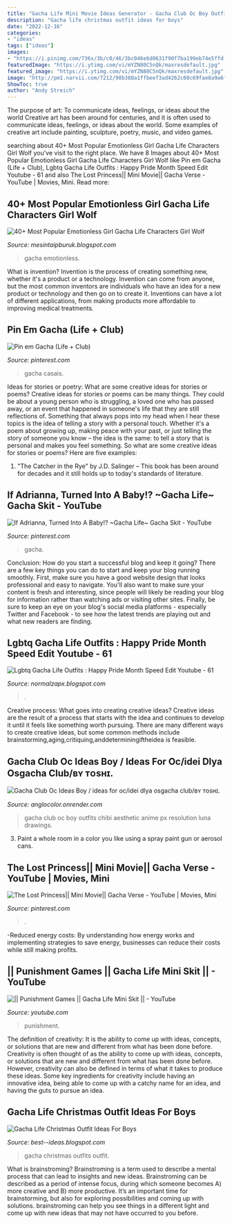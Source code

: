 ```yaml
---
title: "Gacha Life Mini Movie Ideas Generator - Gacha Club Oc Boy Outfits Chibi Aesthetic Anime Px Resolution Luna Drawings"
description: "Gacha life christmas outfit ideas for boys"
date: "2022-12-16"
categories:
- "ideas"
tags: ["ideas"]
images:
- "https://i.pinimg.com/736x/3b/c0/46/3bc046e6d0631f90f7ba199eb74e5ffd.jpg"
featuredImage: "https://i.ytimg.com/vi/mYZN80C5nQk/maxresdefault.jpg"
featured_image: "https://i.ytimg.com/vi/mYZN80C5nQk/maxresdefault.jpg"
image: "http://pm1.narvii.com/7212/98b388a1ffbeef3ad4262c60c69fae8a9a6fa16dr1-1024-1024v2_uhq.jpg"
ShowToc: true
author: "Andy Streich"
---
```



The purpose of art: To communicate ideas, feelings, or ideas about the world
Creative art has been around for centuries, and it is often used to communicate ideas, feelings, or ideas about the world. Some examples of creative art include painting, sculpture, poetry, music, and video games.

	

		
searching about 40+ Most Popular Emotionless Girl Gacha Life Characters Girl Wolf you've visit to the right place. We have 8 Images about 40+ Most Popular Emotionless Girl Gacha Life Characters Girl Wolf like Pin em Gacha (Life + Club), Lgbtq Gacha Life Outfits : Happy Pride Month Speed Edit Youtube - 61 and also The Lost Princess|| Mini Movie|| Gacha Verse - YouTube | Movies, Mini. Read more:
		
    
## 40+ Most Popular Emotionless Girl Gacha Life Characters Girl Wolf

<img loading=lazy src="https://em.wattpad.com/232a2e16279bf1d9f66c07a86414f8507c825b93/68747470733a2f2f73332e616d617a6f6e6177732e636f6d2f776174747061642d6d656469612d736572766963652f53746f7279496d6167652f426d76464544444a4a48373956673d3d2d3330332e3135363635343737663339646135343234343837393939343433362e6a7067?s=fit&amp;w=720&amp;h=720" onerror="this.onerror=null;this.src='https://tse4.mm.bing.net/th?id=OIP.qZ2mYxsWSiMruohGrsSEbgHaEK&amp;pid=15.1';" alt="40+ Most Popular Emotionless Girl Gacha Life Characters Girl Wolf">

_Source: mesintaipburuk.blogspot.com_

>gacha emotionless. 

	

What is invention?
Invention is the process of creating something new, whether it's a product or a technology. Invention can come from anyone, but the most common inventors are individuals who have an idea for a new product or technology and then go on to create it. Inventions can have a lot of different applications, from making products more affordable to improving medical treatments.

    
## Pin Em Gacha (Life + Club)

<img loading=lazy src="https://i.pinimg.com/736x/3b/c0/46/3bc046e6d0631f90f7ba199eb74e5ffd.jpg" onerror="this.onerror=null;this.src='https://tse2.mm.bing.net/th?id=OIP.U-JK8r5B3UVdCYdOycmlYwHaJQ&amp;pid=15.1';" alt="Pin em Gacha (Life + Club)">

_Source: pinterest.com_

>gacha casais. 

	

Ideas for stories or poetry: What are some creative ideas for stories or poems?
Creative ideas for stories or poems can be many things. They could be about a young person who is struggling, a loved one who has passed away, or an event that happened in someone's life that they are still reflections of. Something that always pops into my head when I hear these topics is the idea of telling a story with a personal touch. Whether it's a poem about growing up, making peace with your past, or just telling the story of someone you know – the idea is the same: to tell a story that is personal and makes you feel something. So what are some creative ideas for stories or poems? Here are five examples: 
1. "The Catcher in the Rye" by J.D. Salinger – This book has been around for decades and it still holds up to today's standards of literature.

    
## If Adrianna, Turned Into A Baby!? ~Gacha Life~ Gacha Skit - YouTube

<img loading=lazy src="https://i.pinimg.com/736x/45/f2/80/45f280d39a97f89d7af1a484153240dd.jpg" onerror="this.onerror=null;this.src='https://tse2.mm.bing.net/th?id=OIP.BPztgaoX4DjCigJ4m3WsiwHaFj&amp;pid=15.1';" alt="If Adrianna, Turned Into A Baby!? ~Gacha Life~ Gacha Skit - YouTube">

_Source: pinterest.com_

>gacha. 

	

Conclusion: How do you start a successful blog and keep it going?
There are a few key things you can do to start and keep your blog running smoothly. First, make sure you have a good website design that looks professional and easy to navigate. You'll also want to make sure your content is fresh and interesting, since people will likely be reading your blog for information rather than watching ads or visiting other sites. Finally, be sure to keep an eye on your blog's social media platforms - especially Twitter and Facebook - to see how the latest trends are playing out and what new readers are finding.

    
## Lgbtq Gacha Life Outfits : Happy Pride Month Speed Edit Youtube - 61

<img loading=lazy src="http://pm1.narvii.com/7212/98b388a1ffbeef3ad4262c60c69fae8a9a6fa16dr1-1024-1024v2_uhq.jpg" onerror="this.onerror=null;this.src='https://tse3.mm.bing.net/th?id=OIP.zr0xVVsjc1eu3OUQaDMj_wHaHa&amp;pid=15.1';" alt="Lgbtq Gacha Life Outfits : Happy Pride Month Speed Edit Youtube - 61">

_Source: normalzapx.blogspot.com_

>. 

	

Creative process: What goes into creating creative ideas?
Creative ideas are the result of a process that starts with the idea and continues to develop it until it feels like something worth pursuing. There are many different ways to create creative ideas, but some common methods include brainstorming,aging,critiquing,anddeterminingiftheidea is feasible.

    
## Gacha Club Oc Ideas Boy / Ideas For Oc/idei Dlya Osgacha Club/ʙʏ ᴛᴏsʜɪ.

<img loading=lazy src="https://i.pinimg.com/originals/70/f0/fc/70f0fc2707675ac9c195daccba74d4b6.png" onerror="this.onerror=null;this.src='https://tse4.mm.bing.net/th?id=OIP.ZPHnpHlWAGeBGizcdw_GHwHaLV&amp;pid=15.1';" alt="Gacha Club Oc Ideas Boy / ideas for oc/idei dlya osgacha club/ʙʏ ᴛᴏsʜɪ.">

_Source: anglocolor.onrender.com_

>gacha club oc boy outfits chibi aesthetic anime px resolution luna drawings. 

	

3. Paint a whole room in a color you like using a spray paint gun or aerosol cans.

    
## The Lost Princess|| Mini Movie|| Gacha Verse - YouTube | Movies, Mini

<img loading=lazy src="https://i.pinimg.com/originals/18/27/e4/1827e440e66bcb4f5bcfa5613375e636.jpg" onerror="this.onerror=null;this.src='https://tse3.mm.bing.net/th?id=OIP.P0QiiflSI5VYWQGnE0Ek7AHaFj&amp;pid=15.1';" alt="The Lost Princess|| Mini Movie|| Gacha Verse - YouTube | Movies, Mini">

_Source: pinterest.com_

>. 

	

-Reduced energy costs: By understanding how energy works and implementing strategies to save energy, businesses can reduce their costs while still making profits.

    
## || Punishment Games || Gacha Life Mini Skit || - YouTube

<img loading=lazy src="https://i.ytimg.com/vi/mYZN80C5nQk/maxresdefault.jpg" onerror="this.onerror=null;this.src='https://tse1.mm.bing.net/th?id=OIP.BV8Xr3CbGmtAwSfN-giuiQHaEK&amp;pid=15.1';" alt="|| Punishment Games || Gacha Life Mini Skit || - YouTube">

_Source: youtube.com_

>punishment. 

	

The definition of creativity: It is the ability to come up with ideas, concepts, or solutions that are new and different from what has been done before.
Creativity is often thought of as the ability to come up with ideas, concepts, or solutions that are new and different from what has been done before. However, creativity can also be defined in terms of what it takes to produce these ideas. Some key ingredients for creativity include having an innovative idea, being able to come up with a catchy name for an idea, and having the guts to pursue an idea.

    
## Gacha Life Christmas Outfit Ideas For Boys

<img loading=lazy src="https://i.ytimg.com/vi/hQU-cri8mV8/hqdefault.jpg" onerror="this.onerror=null;this.src='https://tse2.mm.bing.net/th?id=OIP.Zz_kXXDKI2s3MgtLbMPMBwHaFj&amp;pid=15.1';" alt="Gacha Life Christmas Outfit Ideas For Boys">

_Source: best--ideas.blogspot.com_

>gacha christmas outfits outfit. 

	

What is brainstroming?
Brainstroming is a term used to describe a mental process that can lead to insights and new ideas. Brainstroming can be described as a period of intense focus, during which someone becomes A) more creative and B) more productive. It’s an important time for brainstorming, but also for exploring possibilities and coming up with solutions. brainstroming can help you see things in a different light and come up with new ideas that may not have occurred to you before.

